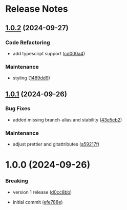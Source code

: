 # Release Notes

## [1.0.2](https://github.com/zenphporg/zorah/compare/v1.0.1...v1.0.2) (2024-09-27)


### Code Refactoring

* add typescript support ([cd000a4](https://github.com/zenphporg/zorah/commit/cd000a4e7e6d92f6cca076aae167959ab27f72ce))


### Maintenance

* styling ([1489dd9](https://github.com/zenphporg/zorah/commit/1489dd930d7f55c05e3e4c232a51672e0c59e3c7))

## [1.0.1](https://github.com/zenphporg/zorah/compare/v1.0.0...v1.0.1) (2024-09-26)


### Bug Fixes

* added missing branch-alias and stability ([43e5eb2](https://github.com/zenphporg/zorah/commit/43e5eb2abc52abb0ba229cd52db160c07d97c847))


### Maintenance

* adjust prettier and gitattributes ([a59217f](https://github.com/zenphporg/zorah/commit/a59217fdf6f3cd10543862ee1b7b829c8d78e661))

# 1.0.0 (2024-09-26)


### Breaking

* version 1 release ([d0cc8bb](https://github.com/zenphporg/zorah/commit/d0cc8bb2ee7f37a1b3c48494bec875947b0d49a4))


* initial commit ([efe788e](https://github.com/zenphporg/zorah/commit/efe788ebd50051ff16c70ebe2d7784d5e7aa0f79))
